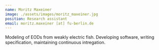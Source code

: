 ```yaml
---
name: Moritz Maxeiner
image: ./assets/images/moritz_maxeiner.jpg
position: Research assistant
email: moritz.maxeiner [at] fu-berlin.de
---
```


Modeling of EODs from weakly electric fish. Developing software, writing specification, maintaining continuous intregation.
